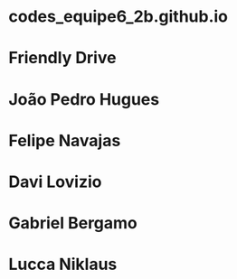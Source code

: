 # codes_equipe6_2b.github.io

# Friendly Drive

# João Pedro Hugues
# Felipe Navajas
# Davi Lovizio
# Gabriel Bergamo
# Lucca Niklaus